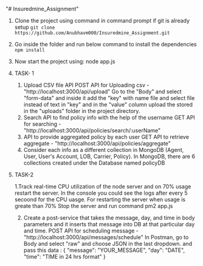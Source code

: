 "# Insuredmine_Assignment" 

1. Clone the project using command in command prompt if git is already setup
  `git clone https://github.com/Anubhavm000/Insuredmine_Assignment.git`
2. Go inside the folder and run below command to install the dependencies
   `npm install`
3. Now start the project using:
  node app.js
4. TASK- 1
    1. Upload CSV file API
        POST API for Uploading csv - "http://localhost:3000/api/upload"
        Go to the "Body" and select "form-data" and inside it add the "key" with name file and select file instead of text in "key" and in the "value" column upload the stored in the                "uploads" folder in the project directory.  
    2. Search API to find policy info with the help of the username
        GET API for searching - "http://localhost:3000/api/policies/search/:userName"
    3. API to provide aggregated policy by each user
        GET API to retrieve aggregate - "http://localhost:3000/api/policies/aggregate" 
    4. Consider each info as a different collection in MongoDB (Agent, User, User's Account, LOB, Carrier, Policy). 
        In MongoDB, there are 6 collections created under the Database named policyDB
5. TASK-2

    1.Track real-time CPU utilization of the node server and on 70% usage restart the server.
      In the console you could see the logs after every 5 secoond for the CPU uasge.
      For restarting the server when usage is greate than 70%
      Stop the server and run command 
      pm2 app.js

    2. Create a post-service that takes the message, day, and time in body parameters and it inserts that message into DB at that particular day and time.
        POST API for scheduling message - "http://localhost:3000/api/messages/schedule"
        In Postman, go to Body and select "raw" and choose JSON in the last dropdown.
        and pass this data : 
                              {
                                "message": "YOUR_MESSAGE",
                                "day": "DATE",
                                "time": "TIME in 24 hrs format"
                              }
